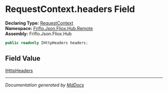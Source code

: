 ﻿<!--  
  <auto-generated>   
    The contents of this file were generated by a tool.  
    Changes to this file may be list if the file is regenerated  
  </auto-generated>   
-->

# RequestContext.headers Field

**Declaring Type:** [RequestContext](../index.md)  
**Namespace:** [Friflo.Json.Fliox.Hub.Remote](../../index.md)  
**Assembly:** Friflo.Json.Fliox.Hub

```csharp
public readonly IHttpHeaders headers;
```

## Field Value

[IHttpHeaders](../../IHttpHeaders/index.md)

___

*Documentation generated by [MdDocs](https://github.com/ap0llo/mddocs)*
